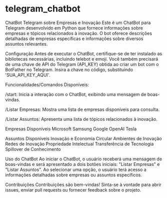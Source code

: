 # telegram_chatbot

ChatBot Telegram sobre Empresas e Inovação
Este é um ChatBot para Telegram desenvolvido em Python que fornece informações sobre empresas e tópicos relacionados à inovação. O bot oferece descrições detalhadas de empresas específicas e informações sobre diversos assuntos relevantes.

Configuração
Antes de executar o ChatBot, certifique-se de ter instalado as bibliotecas necessárias, incluindo telebot e emoji. Você também precisará de uma chave de API do Telegram (API_KEY) obtida ao criar um bot com o BotFather no Telegram. Insira a chave no código, substituindo 'SUA_API_KEY_AQUI'.


Funcionalidades/Comandos Disponíveis:

/start: Inicia a interação com o ChatBot, exibindo uma mensagem de boas-vindas.

/Listar Empresas: Mostra uma lista de empresas disponíveis para consulta.

/Listar Assuntos: Apresenta uma lista de tópicos relacionados à inovação.

Empresas Disponíveis
Microsoft
Samsung
Google
OpenAI
Tesla

Assuntos Disponíveis
Inovação e Economia Circular
Ambientes de Inovação
Redes de Inovação
Propriedade Intelectual
Transferência de Tecnologia
Spillover de Conhecimento

Uso do ChatBot
Ao iniciar o ChatBot, o usuário receberá uma mensagem de boas-vindas e será apresentado a dois botões iniciais: "Listar Empresas" e "Listar Assuntos". Ao selecionar uma opção, o usuário terá acesso a informações detalhadas sobre empresas ou assuntos específicos.

Contribuições
Contribuições são bem-vindas! Sinta-se à vontade para abrir issues, enviar pull requests ou fornecer feedback sobre o projeto.
